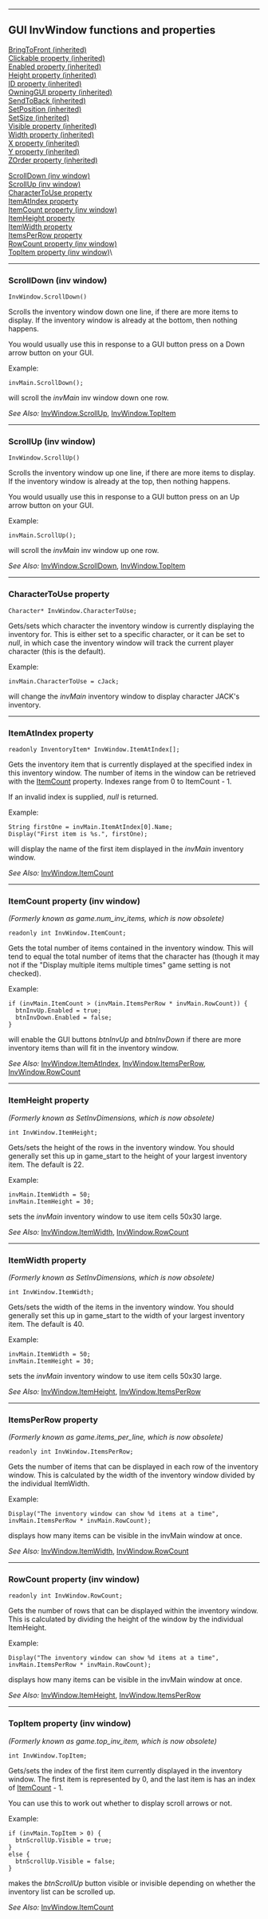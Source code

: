 []()


------------------------------------------------------------------------

GUI InvWindow functions and properties
--------------------------------------

[BringToFront (inherited)](ags56#GUIControl.BringToFront)\
[Clickable property (inherited)](ags56#GUIControl.Clickable)\
[Enabled property (inherited)](ags56#GUIControl.Enabled)\
[Height property (inherited)](ags56#GUIControl.Height)\
[ID property (inherited)](ags56#GUIControl.ID)\
[OwningGUI property (inherited)](ags56#GUIControl.OwningGUI)\
[SendToBack (inherited)](ags56#GUIControl.SendToBack)\
[SetPosition (inherited)](ags56#GUIControl.SetPosition)\
[SetSize (inherited)](ags56#GUIControl.SetSize)\
[Visible property (inherited)](ags56#GUIControl.Visible)\
[Width property (inherited)](ags56#GUIControl.Width)\
[X property (inherited)](ags56#GUIControl.X)\
[Y property (inherited)](ags56#GUIControl.Y)\
[ZOrder property (inherited)](ags56#GUIControl.ZOrder)

[ScrollDown (inv window)](#InvWindow.ScrollDown)\
[ScrollUp (inv window)](#InvWindow.ScrollUp)\
[CharacterToUse property](#InvWindow.CharacterToUse)\
[ItemAtIndex property](#InvWindow.ItemAtIndex)\
[ItemCount property (inv window)](#InvWindow.ItemCount)\
[ItemHeight property](#InvWindow.ItemHeight)\
[ItemWidth property](#InvWindow.ItemWidth)\
[ItemsPerRow property](#InvWindow.ItemsPerRow)\
[RowCount property (inv window)](#InvWindow.RowCount)\
[TopItem property (inv window)](#InvWindow.TopItem)\

------------------------------------------------------------------------

[]()

### ScrollDown (inv window)

    InvWindow.ScrollDown()

Scrolls the inventory window down one line, if there are more items to
display. If the inventory window is already at the bottom, then nothing
happens.

You would usually use this in response to a GUI button press on a Down
arrow button on your GUI.

Example:

    invMain.ScrollDown();

will scroll the *invMain* inv window down one row.

*See Also:* [InvWindow.ScrollUp](ags58#InvWindow.ScrollUp),
[InvWindow.TopItem](ags58#InvWindow.TopItem)

------------------------------------------------------------------------

[]()

### ScrollUp (inv window)

    InvWindow.ScrollUp()

Scrolls the inventory window up one line, if there are more items to
display. If the inventory window is already at the top, then nothing
happens.

You would usually use this in response to a GUI button press on an Up
arrow button on your GUI.

Example:

    invMain.ScrollUp();

will scroll the *invMain* inv window up one row.

*See Also:* [InvWindow.ScrollDown](ags58#InvWindow.ScrollDown),
[InvWindow.TopItem](ags58#InvWindow.TopItem)

------------------------------------------------------------------------

[]()

### CharacterToUse property

    Character* InvWindow.CharacterToUse;

Gets/sets which character the inventory window is currently displaying
the inventory for. This is either set to a specific character, or it can
be set to *null*, in which case the inventory window will track the
current player character (this is the default).

Example:

    invMain.CharacterToUse = cJack;

will change the *invMain* inventory window to display character JACK's
inventory.

------------------------------------------------------------------------

[]()

### ItemAtIndex property

    readonly InventoryItem* InvWindow.ItemAtIndex[];

Gets the inventory item that is currently displayed at the specified
index in this inventory window. The number of items in the window can be
retrieved with the [ItemCount](ags58#InvWindow.ItemCount) property.
Indexes range from 0 to ItemCount - 1.

If an invalid index is supplied, *null* is returned.

Example:

    String firstOne = invMain.ItemAtIndex[0].Name;
    Display("First item is %s.", firstOne);

will display the name of the first item displayed in the *invMain*
inventory window.

*See Also:* [InvWindow.ItemCount](ags58#InvWindow.ItemCount)

------------------------------------------------------------------------

[]()

### ItemCount property (inv window)

*(Formerly known as game.num\_inv\_items, which is now obsolete)*

    readonly int InvWindow.ItemCount;

Gets the total number of items contained in the inventory window. This
will tend to equal the total number of items that the character has
(though it may not if the "Display multiple items multiple times" game
setting is not checked).

Example:

    if (invMain.ItemCount > (invMain.ItemsPerRow * invMain.RowCount)) {
      btnInvUp.Enabled = true;
      btnInvDown.Enabled = false;
    }

will enable the GUI buttons *btnInvUp* and *btnInvDown* if there are
more inventory items than will fit in the inventory window.

*See Also:* [InvWindow.ItemAtIndex](ags58#InvWindow.ItemAtIndex),
[InvWindow.ItemsPerRow](ags58#InvWindow.ItemsPerRow),
[InvWindow.RowCount](ags58#InvWindow.RowCount)

------------------------------------------------------------------------

[]()

### ItemHeight property

*(Formerly known as SetInvDimensions, which is now obsolete)*

    int InvWindow.ItemHeight;

Gets/sets the height of the rows in the inventory window. You should
generally set this up in game\_start to the height of your largest
inventory item. The default is 22.

Example:

    invMain.ItemWidth = 50;
    invMain.ItemHeight = 30;

sets the *invMain* inventory window to use item cells 50x30 large.

*See Also:* [InvWindow.ItemWidth](ags58#InvWindow.ItemWidth),
[InvWindow.RowCount](ags58#InvWindow.RowCount)

------------------------------------------------------------------------

[]()

### ItemWidth property

*(Formerly known as SetInvDimensions, which is now obsolete)*

    int InvWindow.ItemWidth;

Gets/sets the width of the items in the inventory window. You should
generally set this up in game\_start to the width of your largest
inventory item. The default is 40.

Example:

    invMain.ItemWidth = 50;
    invMain.ItemHeight = 30;

sets the *invMain* inventory window to use item cells 50x30 large.

*See Also:* [InvWindow.ItemHeight](ags58#InvWindow.ItemHeight),
[InvWindow.ItemsPerRow](ags58#InvWindow.ItemsPerRow)

------------------------------------------------------------------------

[]()

### ItemsPerRow property

*(Formerly known as game.items\_per\_line, which is now obsolete)*

    readonly int InvWindow.ItemsPerRow;

Gets the number of items that can be displayed in each row of the
inventory window. This is calculated by the width of the inventory
window divided by the individual ItemWidth.

Example:

    Display("The inventory window can show %d items at a time", invMain.ItemsPerRow * invMain.RowCount);

displays how many items can be visible in the invMain window at once.

*See Also:* [InvWindow.ItemWidth](ags58#InvWindow.ItemWidth),
[InvWindow.RowCount](ags58#InvWindow.RowCount)

------------------------------------------------------------------------

[]()

### RowCount property (inv window)

    readonly int InvWindow.RowCount;

Gets the number of rows that can be displayed within the inventory
window. This is calculated by dividing the height of the window by the
individual ItemHeight.

Example:

    Display("The inventory window can show %d items at a time", invMain.ItemsPerRow * invMain.RowCount);

displays how many items can be visible in the invMain window at once.

*See Also:* [InvWindow.ItemHeight](ags58#InvWindow.ItemHeight),
[InvWindow.ItemsPerRow](ags58#InvWindow.ItemsPerRow)

------------------------------------------------------------------------

[]()

### TopItem property (inv window)

*(Formerly known as game.top\_inv\_item, which is now obsolete)*

    int InvWindow.TopItem;

Gets/sets the index of the first item currently displayed in the
inventory window. The first item is represented by 0, and the last item
is has an index of [ItemCount](ags58#InvWindow.ItemCount) - 1.

You can use this to work out whether to display scroll arrows or not.

Example:

    if (invMain.TopItem > 0) {
      btnScrollUp.Visible = true;
    }
    else {
      btnScrollUp.Visible = false;
    }

makes the *btnScrollUp* button visible or invisible depending on whether
the inventory list can be scrolled up.

*See Also:* [InvWindow.ItemCount](ags58#InvWindow.ItemCount)


